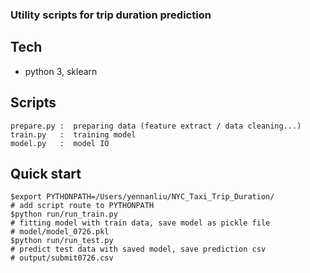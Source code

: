 ### Utility scripts for trip duration prediction 


## Tech
- python 3, sklearn

## Scripts 

```
prepare.py :  preparing data (feature extract / data cleaning...) 
train.py   :  training model 
model.py   :  model IO 

```

## Quick start 

```
$export PYTHONPATH=/Users/yennanliu/NYC_Taxi_Trip_Duration/
# add script route to PYTHONPATH
$python run/run_train.py
# fitting model with train data, save model as pickle file 
# model/model_0726.pkl
$python run/run_test.py
# predict test data with saved model, save prediction csv
# output/submit0726.csv

```






